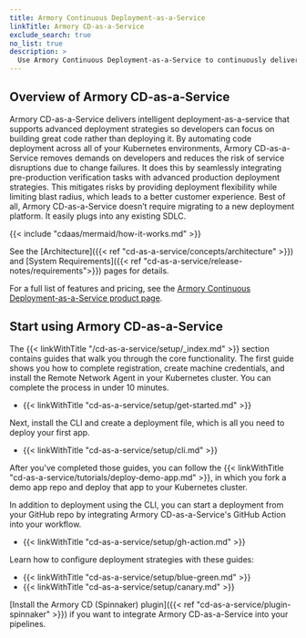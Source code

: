 ```yaml
---
title: Armory Continuous Deployment-as-a-Service
linkTitle: Armory CD-as-a-Service
exclude_search: true
no_list: true
description: >
  Use Armory Continuous Deployment-as-a-Service to continuously deliver your apps to your Kubernetes clusters. Armory CD-as-a-Service integrates with external automation tools so you can create your own CI/CD pipelines.
---
```


## Overview of Armory CD-as-a-Service

Armory CD-as-a-Service delivers intelligent deployment-as-a-service that supports advanced deployment strategies so developers can focus on building
great code rather than deploying it. By automating code deployment across all of your Kubernetes environments, Armory CD-as-a-Service removes demands on developers and reduces the risk of service disruptions due to change failures. It does this by seamlessly integrating pre-production verification tasks with advanced production deployment strategies. This mitigates risks by providing deployment flexibility while limiting blast radius, which leads to a better customer experience. Best of all, Armory CD-as-a-Service doesn’t require migrating to a new deployment platform. It easily plugs into any existing SDLC.

{{< include "cdaas/mermaid/how-it-works.md" >}}

See the [Architecture]({{< ref "cd-as-a-service/concepts/architecture" >}}) and [System Requirements]({{< ref "cd-as-a-service/release-notes/requirements">}}) pages for details.

For a full list of features and pricing, see the [Armory Continuous Deployment-as-a-Service product page](https://www.armory.io/products/continuous-deployment-as-a-service/).

## Start using Armory CD-as-a-Service

The {{< linkWithTitle "/cd-as-a-service/setup/_index.md" >}} section contains guides that walk you through the core functionality. The first guide shows you how to complete registration, create machine credentials, and install the Remote Network Agent in your Kubernetes cluster. You can complete the process in under 10 minutes.

* {{< linkWithTitle "cd-as-a-service/setup/get-started.md" >}}

Next, install the CLI and create a deployment file, which is all you need to deploy your first app.

* {{< linkWithTitle "cd-as-a-service/setup/cli.md" >}}

After you've completed those guides, you can follow the {{< linkWithTitle "cd-as-a-service/tutorials/deploy-demo-app.md" >}}, in which you fork a demo app repo and deploy that app to your Kubernetes cluster.

In addition to deployment using the CLI, you can start a deployment from your GitHub repo by integrating Armory CD-as-a-Service's GitHub Action into your workflow.

* {{< linkWithTitle "cd-as-a-service/setup/gh-action.md" >}}

Learn how to configure deployment strategies with these guides:

* {{< linkWithTitle "cd-as-a-service/setup/blue-green.md" >}}
* {{< linkWithTitle "cd-as-a-service/setup/canary.md" >}}    

[Install the Armory CD (Spinnaker) plugin]({{< ref "cd-as-a-service/plugin-spinnaker" >}}) if you want to integrate Armory CD-as-a-Service into your pipelines.

